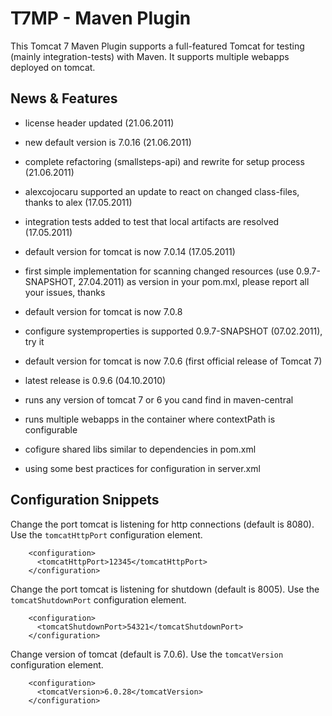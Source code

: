 T7MP - Maven Plugin
====================

This Tomcat 7 Maven Plugin supports a full-featured Tomcat for testing 
(mainly integration-tests) with Maven.
It supports multiple webapps deployed on tomcat.


## News & Features ##

 * license header updated (21.06.2011)
 * new default version is 7.0.16 (21.06.2011)
 * complete refactoring (smallsteps-api) and rewrite for setup process (21.06.2011)
 
 
 * alexcojocaru supported an update to react on changed class-files, thanks to alex (17.05.2011)
 * integration tests added to test that local artifacts are resolved (17.05.2011)
 * default version for tomcat is now 7.0.14 (17.05.2011)
 * first simple implementation for scanning changed resources (use 0.9.7-SNAPSHOT, 27.04.2011) as version in your pom.mxl, please report all your issues, thanks
 * default version for tomcat is now 7.0.8
 * configure systemproperties is supported 0.9.7-SNAPSHOT (07.02.2011), try it
 * default version for tomcat is now 7.0.6 (first official release of Tomcat 7)
 * latest release is 0.9.6 (04.10.2010)
 * runs any version of tomcat 7 or 6 you cand find in maven-central
 * runs multiple webapps in the container where contextPath is configurable
 * cofigure shared libs similar to dependencies in pom.xml
 * using some best practices for configuration in server.xml
 
## Configuration Snippets ##

Change the port tomcat is listening for http connections (default is 8080). Use 
the `tomcatHttpPort` configuration element.

		<configuration>
		  <tomcatHttpPort>12345</tomcatHttpPort>
		</configuration>

Change the port tomcat is listening for shutdown (default is 8005). Use 
the `tomcatShutdownPort` configuration element.

		<configuration>
		  <tomcatShutdownPort>54321</tomcatShutdownPort>
		</configuration>

Change version of tomcat (default is 7.0.6). 
Use the `tomcatVersion` configuration element.

		<configuration>
		  <tomcatVersion>6.0.28</tomcatVersion>
		</configuration>
